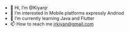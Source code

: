 - 👋 Hi, I’m @Kiyanjr
- 👀 I’m interested in Mobile platforms expressly Andriod
- 🌱 I’m currently learning Java and Flutter
- 📫 How to reach me jrkiyan@gmail.com


<!---
Kiyanjr/Kiyanjr is a ✨ special ✨ repository because its `README.md` (this file) appears on your GitHub profile.
You can click the Preview link to take a look at your changes.
--->
